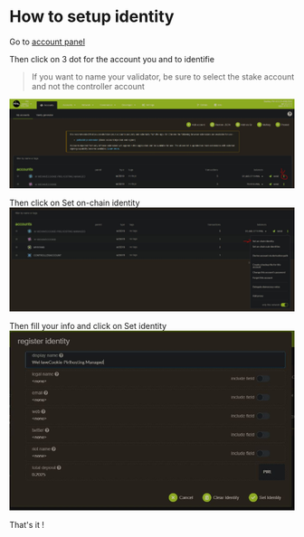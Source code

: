 # How to setup identity

Go to [account panel](https://explorer.pirl.network/#/accounts)

Then click on 3 dot for the account you and to identifie

> If you want to name your validator, be sure to select the stake account and not the controller account

![Identity](media/identity1.JPG)

Then click on Set on-chain identity
![Identity](media/identity2.JPG)

Then fill your info and click on Set identity
![Identity](media/identity3.JPG)

That's it ! 